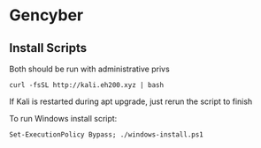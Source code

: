 # Gencyber
## Install Scripts

Both should be run with administrative privs

`curl -fsSL http://kali.eh200.xyz | bash`

If Kali is restarted during apt upgrade, just rerun the script to finish

To run Windows install script:

`Set-ExecutionPolicy Bypass; ./windows-install.ps1`

